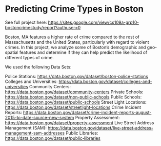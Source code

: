 # Predicting Crime Types in Boston

See full project here:
https://sites.google.com/view/cs109a-grp10-bostoncrimestudy/report?authuser=0

Boston, MA features a higher rate of crime compared to the rest of Massachusetts and the United States, particularly with regard to violent crimes. In this project, we analyze some of Boston’s demographic and geo-spatial features and determine if they can help predict the likelihood of different types of crime. 

We used the following Data Sets:

Police Stations: https://data.boston.gov/dataset/boston-police-stations
Colleges and Universities: https://data.boston.gov/dataset/colleges-and-universities
Community Centers: https://data.boston.gov/dataset/community-centers
Private Schools: https://data.boston.gov/dataset/non-public-schools
Public Schools: https://data.boston.gov/dataset/public-schools
Street Light Locations: https://data.boston.gov/dataset/streetlight-locations
Crime Incident Reports: https://data.boston.gov/dataset/crime-incident-reports-august-2015-to-date-source-new-system
Property Assessment: https://data.boston.gov/dataset/property-assessment
Live Street Address Management (SAM): https://data.boston.gov/dataset/live-street-address-management-sam-addresses
Public Libraries: https://data.boston.gov/dataset/public-libraries
